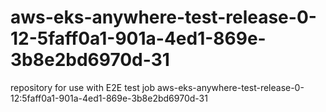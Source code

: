 # aws-eks-anywhere-test-release-0-12-5faff0a1-901a-4ed1-869e-3b8e2bd6970d-31
repository for use with E2E test job aws-eks-anywhere-test-release-0-12:5faff0a1-901a-4ed1-869e-3b8e2bd6970d-31
